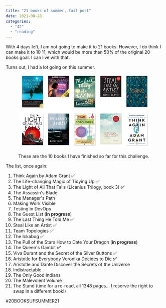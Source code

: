 ```yaml
---
title: "21 books of summer, fail post"
date: 2021-08-28
categories: 
  - "42"
  - "reading"
---
```


With 4 days left, I am not going to make it to 21 books. However, I do think I can make it to 10 11, which would be more than 50% of the original 20 books goal. I can live with that.

Turns out, I had a lot going on this summer.

<figure>

![](images/Screen-Shot-2021-08-28-at-1.44.15-PM-1024x567.png)

<figcaption>

These are the 10 books I have finished so far for this challenge.

</figcaption>

</figure>

The list, once again:

1. Think Again by Adam Grant ✅
2. The Life-changing Magic of Tidying Up ✅
3. The Light of All That Falls (Licanius Trilogy, book 3) **✅**
4. The Assassin's Blade
5. The Manager's Path
6. Making Work Visible
7. Testing in DevOps
8. The Guest List (**in progress**)
9. The Last Thing He Told Me ✅
10. Steal Like an Artist ✅
11. Team Topologies ✅
12. The Ickabog ✅
13. The Pull of the Stars How to Date Your Dragon (**in progress**)
14. The Queen's Gambit **✅**
15. Viva Durant and the Secret of the Silver Buttons ✅
16. Aristotle for Everybody Veronika Decides to Die **✅**
17. Aristotle and Dante Discover the Secrets of the Universe
18. Indistractable
19. The Only Good Indians
20. The Malevolent Volume
21. The Stand (time for a re-read, all 1348 pages... I reserve the right to swap in a different book!)

#20BOOKSUFSUMMER21
